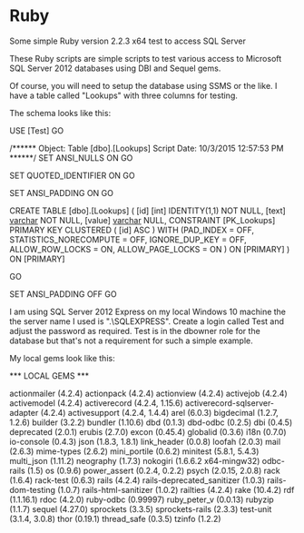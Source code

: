# Ruby
Some simple Ruby version 2.2.3 x64 test to access SQL Server

These Ruby scripts are simple scripts to test various access to Microsoft SQL Server 2012 databases using DBI and Sequel gems.  

Of course, you will need to setup the database using SSMS or the like.  I have a table called "Lookups" with three columns for testing.

The schema looks like this:

USE [Test]
GO

/****** Object:  Table [dbo].[Lookups]    Script Date: 10/3/2015 12:57:53 PM ******/
SET ANSI_NULLS ON
GO

SET QUOTED_IDENTIFIER ON
GO

SET ANSI_PADDING ON
GO

CREATE TABLE [dbo].[Lookups]
(
	[id] [int] IDENTITY(1,1) NOT NULL,
	[text] [varchar](64) NOT NULL,
	[value] [varchar](32) NULL,
	CONSTRAINT [PK_Lookups] PRIMARY KEY CLUSTERED 
	(
		[id] ASC
	) WITH (PAD_INDEX = OFF, STATISTICS_NORECOMPUTE = OFF, IGNORE_DUP_KEY = OFF, ALLOW_ROW_LOCKS = ON, ALLOW_PAGE_LOCKS = ON
	) ON [PRIMARY]
) ON [PRIMARY]

GO

SET ANSI_PADDING OFF
GO

I am using SQL Server 2012 Express on my local Windows 10 machine the the server name I used is ".\SQLEXPRESS".  Create a login
called Test and adjust the password as required.  Test is in the dbowner role for the database but that's not a requirement for such 
a simple example.

My local gems look like this:

*** LOCAL GEMS ***

actionmailer (4.2.4)
actionpack (4.2.4)
actionview (4.2.4)
activejob (4.2.4)
activemodel (4.2.4)
activerecord (4.2.4, 1.15.6)
activerecord-sqlserver-adapter (4.2.4)
activesupport (4.2.4, 1.4.4)
arel (6.0.3)
bigdecimal (1.2.7, 1.2.6)
builder (3.2.2)
bundler (1.10.6)
dbd (0.1.3)
dbd-odbc (0.2.5)
dbi (0.4.5)
deprecated (2.0.1)
erubis (2.7.0)
excon (0.45.4)
globalid (0.3.6)
i18n (0.7.0)
io-console (0.4.3)
json (1.8.3, 1.8.1)
link_header (0.0.8)
loofah (2.0.3)
mail (2.6.3)
mime-types (2.6.2)
mini_portile (0.6.2)
minitest (5.8.1, 5.4.3)
multi_json (1.11.2)
neography (1.7.3)
nokogiri (1.6.6.2 x64-mingw32)
odbc-rails (1.5)
os (0.9.6)
power_assert (0.2.4, 0.2.2)
psych (2.0.15, 2.0.8)
rack (1.6.4)
rack-test (0.6.3)
rails (4.2.4)
rails-deprecated_sanitizer (1.0.3)
rails-dom-testing (1.0.7)
rails-html-sanitizer (1.0.2)
railties (4.2.4)
rake (10.4.2)
rdf (1.1.16.1)
rdoc (4.2.0)
ruby-odbc (0.99997)
ruby_peter_v (0.0.13)
rubyzip (1.1.7)
sequel (4.27.0)
sprockets (3.3.5)
sprockets-rails (2.3.3)
test-unit (3.1.4, 3.0.8)
thor (0.19.1)
thread_safe (0.3.5)
tzinfo (1.2.2)

